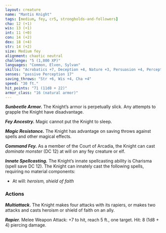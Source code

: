 ```yaml
---
layout: creature
name: "Mantis Knight"
tags: [medium, fey, cr5, strongholds-and-followers]
cha: 12 (+1)
wis: 13 (+1)
int: 11 (+0)
con: 14 (+2)
dex: 18 (+4)
str: 14 (+2)
size: Medium fey
alignment: chaotic neutral
challenge: "5 (1,800 XP)"
languages: "Common, Elven, Sylvan"
skills: "Acrobatics +7, Deception +4, Nature +3, Persuasion +4, Perception +6, Stealth +7, Survival +4"
senses: "passive Perception 17"
saving_throws: "Str +6, Wis +4, Cha +4"
speed: "30 ft."
hit_points: "71 (11d8 + 22)"
armor_class: "16 (natural armor)"
---
```


***Sunbeetle Armor.*** The Knight’s armor is perpetually
slick. Any attempts to grapple the Knight
have disadvantage.

***Fey Ancestry.*** Magic cannot put the Knight
to sleep.

***Magic Resistance.*** The Knight has advantage
on saving throws against spells and other
magical effects.

***Command Fey.*** As a member of the Court
of Arcadia, the Knight can cast <i>dominate
monster</i> (DC 12) at will on any fey creature or elf.

***Innate Spellcasting.*** The Knight’s innate spellcasting
ability is Charisma (spell save DC 12).
The Knight can innately cast the following spells,
requiring no material components:

* At will: <i>heroism, shield of faith</i>

### Actions

***Multiattack.*** The Knight makes four attacks
with its rapiers, or makes two attacks and casts
heroism or shield of faith on an ally.

***Rapier.*** Melee Weapon Attack: +7 to hit, reach 5
ft., one target. Hit: 8 (1d8 + 4) piercing damage.
